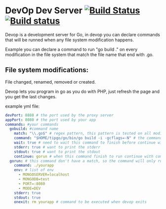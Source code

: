 # DevOp Dev Server [![Build Status](https://travis-ci.org/jhsx/devop.svg?branch=master)](https://travis-ci.org/jhsx/devop) [![Build status](https://ci.appveyor.com/api/projects/status/eun8c8h8x4u4gnnw?svg=true)](https://ci.appveyor.com/project/jhsx/devop)

Devop is a development server for Go, in devop you can declare commands that will be runned when any file system modification happens.

Example you can declare a command to run "go build ." on every modification in the file system that match the file name that end with .go.


## File system modifications:

File changed, renamed, removed or created.


Devop lets you program in go as you do with PHP, just refresh the page and you get the last changes.

example yml file:

```yaml
devPort: 8888 # the port used by the proxy server
appPort: 8080 # the port used by your app
commands: #your commands
  gobuild: #command name
    match: "\\.go$" # regex pattern, this pattern is tested on all modified files
    command: "$HOME/tipgo/go/bin/go build -i -gcflags=-N" # the command that need to be executed when a pattern match on modifications
    wait: true # need to wait this command to finish before continue with the next command
    stderr: true # want to print the stderr
    stdout: true # want to print the stdout
    continue: gorun # when this command finish to run continue with command "gorun"
  gorun: # this command don't have a match, so the command will only run when an other command say's continue: to this command name
    command: ./yourapp
    env: # list of env
      - MONGOSERVER=localhost
      - MONGODB=test
      - PORT=:8080
      - MODE=DEV
    stderr: true
    stdout: true
    onexit: rm yourapp # command to be executed when devop exits
```
